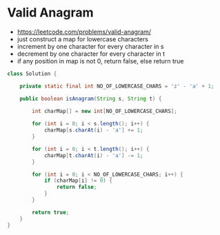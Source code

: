 # Valid Anagram

- https://leetcode.com/problems/valid-anagram/
- just construct a map for lowercase characters
- increment by one character for every character in s
- decrement by one character for every character in t
- if any position in map is not 0, return false, else return true

```java
class Solution {

    private static final int NO_OF_LOWERCASE_CHARS = 'z' - 'a' + 1;

    public boolean isAnagram(String s, String t) {
        
        int charMap[] = new int[NO_OF_LOWERCASE_CHARS];

        for (int i = 0; i < s.length(); i++) {
            charMap[s.charAt(i) - 'a'] += 1;
        }

        for (int i = 0; i < t.length(); i++) {
            charMap[t.charAt(i) - 'a'] -= 1;
        }

        for (int i = 0; i < NO_OF_LOWERCASE_CHARS; i++) {
            if (charMap[i] != 0) {
                return false;
            }
        }

        return true;
    }
}
```

